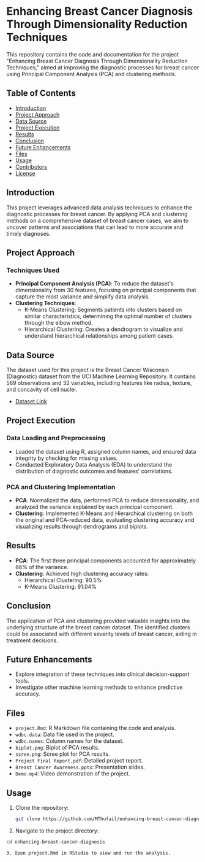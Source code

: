 # Enhancing Breast Cancer Diagnosis Through Dimensionality Reduction Techniques

This repository contains the code and documentation for the project "Enhancing Breast Cancer Diagnosis Through Dimensionality Reduction Techniques," aimed at improving the diagnostic processes for breast cancer using Principal Component Analysis (PCA) and clustering methods.

## Table of Contents

- [Introduction](#introduction)
- [Project Approach](#project-approach)
- [Data Source](#data-source)
- [Project Execution](#project-execution)
- [Results](#results)
- [Conclusion](#conclusion)
- [Future Enhancements](#future-enhancements)
- [Files](#files)
- [Usage](#usage)
- [Contributors](#contributors)
- [License](#license)

## Introduction

This project leverages advanced data analysis techniques to enhance the diagnostic processes for breast cancer. By applying PCA and clustering methods on a comprehensive dataset of breast cancer cases, we aim to uncover patterns and associations that can lead to more accurate and timely diagnoses.

## Project Approach

### Techniques Used
- **Principal Component Analysis (PCA)**: To reduce the dataset's dimensionality from 30 features, focusing on principal components that capture the most variance and simplify data analysis.
- **Clustering Techniques**:
  - K-Means Clustering: Segments patients into clusters based on similar characteristics, determining the optimal number of clusters through the elbow method.
  - Hierarchical Clustering: Creates a dendrogram to visualize and understand hierarchical relationships among patient cases.

## Data Source

The dataset used for this project is the Breast Cancer Wisconsin (Diagnostic) dataset from the UCI Machine Learning Repository. It contains 569 observations and 32 variables, including features like radius, texture, and concavity of cell nuclei.

- [Dataset Link](https://archive.ics.uci.edu/dataset/17/breast+cancer+wisconsin+diagnostic)

## Project Execution

### Data Loading and Preprocessing
- Loaded the dataset using R, assigned column names, and ensured data integrity by checking for missing values.
- Conducted Exploratory Data Analysis (EDA) to understand the distribution of diagnostic outcomes and features' correlations.

### PCA and Clustering Implementation
- **PCA**: Normalized the data, performed PCA to reduce dimensionality, and analyzed the variance explained by each principal component.
- **Clustering**: Implemented K-Means and Hierarchical clustering on both the original and PCA-reduced data, evaluating clustering accuracy and visualizing results through dendrograms and biplots.

## Results

- **PCA**: The first three principal components accounted for approximately 66% of the variance.
- **Clustering**: Achieved high clustering accuracy rates:
  - Hierarchical Clustering: 90.5%
  - K-Means Clustering: 91.04%

## Conclusion

The application of PCA and clustering provided valuable insights into the underlying structure of the breast cancer dataset. The identified clusters could be associated with different severity levels of breast cancer, aiding in treatment decisions.

## Future Enhancements

- Explore integration of these techniques into clinical decision-support tools.
- Investigate other machine learning methods to enhance predictive accuracy.

## Files

- `project.Rmd`: R Markdown file containing the code and analysis.
- `wdbc.data`: Data file used in the project.
- `wdbc.names`: Column names for the dataset.
- `biplot.png`: Biplot of PCA results.
- `scree.png`: Scree plot for PCA results.
- `Project Final Report.pdf`: Detailed project report.
- `Breast Cancer Awareness.pptx`: Presentation slides.
- `Demo.mp4`: Video demonstration of the project.

## Usage

1. Clone the repository:
   ```bash
   git clone https://github.com/MThufail/enhancing-breast-cancer-diagnosis.git

2. Navigate to the project directory:
  ```bash
  cd enhancing-breast-cancer-diagnosis

3. Open project.Rmd in RStudio to view and run the analysis.
